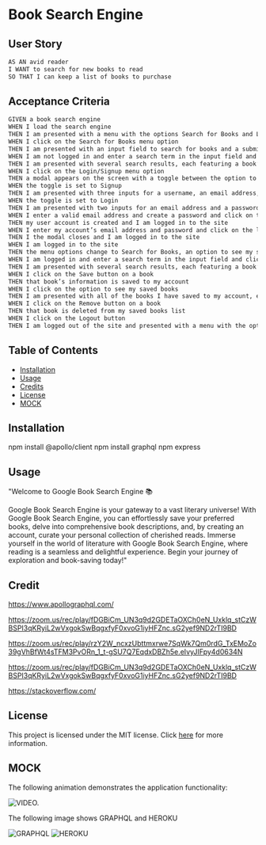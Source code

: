 # Book Search Engine


## User Story

```md
AS AN avid reader
I WANT to search for new books to read
SO THAT I can keep a list of books to purchase
```


## Acceptance Criteria

```md
GIVEN a book search engine
WHEN I load the search engine
THEN I am presented with a menu with the options Search for Books and Login/Signup and an input field to search for books and a submit button
WHEN I click on the Search for Books menu option
THEN I am presented with an input field to search for books and a submit button
WHEN I am not logged in and enter a search term in the input field and click the submit button
THEN I am presented with several search results, each featuring a book’s title, author, description, image, and a link to that book on the Google Books site
WHEN I click on the Login/Signup menu option
THEN a modal appears on the screen with a toggle between the option to log in or sign up
WHEN the toggle is set to Signup
THEN I am presented with three inputs for a username, an email address, and a password, and a signup button
WHEN the toggle is set to Login
THEN I am presented with two inputs for an email address and a password and login button
WHEN I enter a valid email address and create a password and click on the signup button
THEN my user account is created and I am logged in to the site
WHEN I enter my account’s email address and password and click on the login button
THEN I the modal closes and I am logged in to the site
WHEN I am logged in to the site
THEN the menu options change to Search for Books, an option to see my saved books, and Logout
WHEN I am logged in and enter a search term in the input field and click the submit button
THEN I am presented with several search results, each featuring a book’s title, author, description, image, and a link to that book on the Google Books site and a button to save a book to my account
WHEN I click on the Save button on a book
THEN that book’s information is saved to my account
WHEN I click on the option to see my saved books
THEN I am presented with all of the books I have saved to my account, each featuring the book’s title, author, description, image, and a link to that book on the Google Books site and a button to remove a book from my account
WHEN I click on the Remove button on a book
THEN that book is deleted from my saved books list
WHEN I click on the Logout button
THEN I am logged out of the site and presented with a menu with the options Search for Books and Login/Signup and an input field to search for books and a submit button  
```
## Table of Contents

- [Installation](#installation)
- [Usage](#usage)
- [Credits](#credits)
- [License](#license)
- [MOCK](#mock)

## Installation
npm install @apollo/client 
npm install graphql
npm express



## Usage
"Welcome to Google Book Search Engine 📚

Google Book Search Engine is your gateway to a vast literary universe! With Google Book Search Engine, you can effortlessly save your preferred books, delve into comprehensive book descriptions, and, by creating an account, curate your personal collection of cherished reads. Immerse yourself in the world of literature with Google Book Search Engine, where reading is a seamless and delightful experience. Begin your journey of exploration and book-saving today!"

## Credit

https://www.apollographql.com/

https://zoom.us/rec/play/fDGBiCm_UN3q9d2GDETaOXCh0eN_Uxklq_stCzWBSPI3qKRyiL2wVxgokSwBqgxfyF0xvoG1iyHFZnc.sG2yef9ND2rTI9BD

https://zoom.us/rec/play/rzY2W_ncxzUbttmxrwe7SqWk7Qm0rdG_TxEMoZo39gVhBfWt4sTFM3PvORn_1_t-gSU7Q7EqdxDBZh5e.eIvyJIFpy4d0634N

https://zoom.us/rec/play/fDGBiCm_UN3q9d2GDETaOXCh0eN_Uxklq_stCzWBSPI3qKRyiL2wVxgokSwBqgxfyF0xvoG1iyHFZnc.sG2yef9ND2rTI9BD

https://stackoverflow.com/



## License

This project is licensed under the MIT license. Click [here](https://opensource.org/licenses/MIT) for more information.

## MOCK

The following animation demonstrates the application functionality:

![VIDEO.](./Assets/)

The following image shows GRAPHQL and HEROKU

![GRAPHQL](./Assets/)
![HEROKU](./Assets/)


